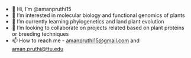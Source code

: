 - 👋 Hi, I’m @amanpruthi15
- 👀 I’m interested in molecular biology and functional genomics of plants
- 🌱 I’m currently learning phylogenetics and land plant evolution
- 💞️ I’m looking to collaborate on projects related based on plant proteins or breeding techniques 
- 📫 How to reach me - amanpruthi15@gmail.com and aman.pruthi@ttu.edu

<!---
amanpruthi15/amanpruthi15 is a ✨ special ✨ repository because its `README.md` (this file) appears on your GitHub profile.
You can click the Preview link to take a look at your changes.
--->
